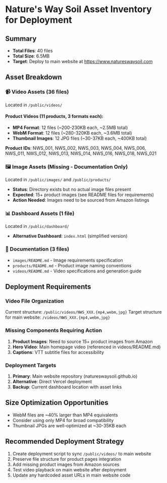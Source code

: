 # Nature's Way Soil Asset Inventory for Deployment

## Summary
- **Total Files**: 40 files
- **Total Size**: 6.5MB
- **Target**: Deploy to main website at https://www.natureswaysoil.com

## Asset Breakdown

### 📹 Video Assets (36 files)
Located in `/public/videos/`

#### Product Videos (11 products, 3 formats each):
- **MP4 Format**: 12 files (~200-230KB each, ~2.5MB total)
- **WebM Format**: 12 files (~280-320KB each, ~3.6MB total)  
- **Thumbnail Images**: 12 JPG files (~30-37KB each, ~400KB total)

**Product IDs**: NWS_001, NWS_002, NWS_003, NWS_004, NWS_006, NWS_011, NWS_012, NWS_013, NWS_014, NWS_016, NWS_018, NWS_021

### 🖼️ Image Assets (Missing - Documentation Only)
Located in `/public/images/` and `/public/products/`
- **Status**: Directory exists but no actual image files present
- **Expected**: 15+ product images (see README files for requirements)
- **Action Needed**: Images need to be sourced from Amazon listings

### 📊 Dashboard Assets (1 file)
Located in `/public/dashboard/`
- **Alternative Dashboard**: `index.html` (simplified version)

### 📄 Documentation (3 files)
- `images/README.md` - Image requirements specification
- `products/README.md` - Product image naming conventions
- `videos/README.md` - Video specifications and generation guide

## Deployment Requirements

### Video File Organization
Current structure: `/public/videos/NWS_XXX.{mp4,webm,jpg}`
Target structure for main website: `/videos/NWS_XXX.{mp4,webm,jpg}`

### Missing Components Requiring Action
1. **Product Images**: Need to source 15+ product images from Amazon
2. **Hero Video**: Main homepage video (referenced in videos/README.md)
3. **Captions**: VTT subtitle files for accessibility

### Deployment Targets
1. **Primary**: Main website repository (natureswaysoil.github.io)
2. **Alternative**: Direct Vercel deployment
3. **Backup**: Current dashboard location with asset links

## Size Optimization Opportunities
- WebM files are ~40% larger than MP4 equivalents
- Consider using only MP4 for broad compatibility
- Thumbnail JPGs are well-optimized at ~30-35KB each

## Recommended Deployment Strategy
1. Create deployment script to sync `/public/videos/` to main website
2. Preserve file structure for product pages integration
3. Add missing product images from Amazon sources
4. Test video playback on main website after deployment
5. Update any hardcoded asset URLs in main website code